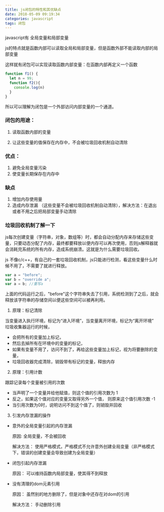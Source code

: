 ```yaml
---
title: js闭包的特性和其优缺点
date: 2018-05-09 09:19:34
categories: javascript
tags: 闭包
---
```


javascript有 全局变量和局部变量

js的特点就是函数内部可以读取全局和局部变量，但是函数外部不能读取内部的局部变量  

这样就有闭包可以实现读取函数内部变量：在函数内部再定义一个函数

``` js
function f1() {
  let n = 99;
  function f2(){
    console.log(n)
  }
}
```

所以可以理解为闭包是一个外部访问内部变量的一个通道。


### 闭包的用途： 

1. 读取函数内部的变量

2. 让这些变量的值保存在内存中，不会被垃圾回收机制自动清除

### 优点：

1. 避免全局变量污染
2. 使变量长期保存在内存中

### 缺点

1. 增加内存使用量
2. 造成内存泄漏 （这些变量不会被垃圾回收机制自动清除），解决方法：在退出或者不用之后把局部变量手动清除

### 垃圾回收机制了解一下

js每次创建变量（字符串，对象，数组等）时，都会自动分配内存来存储这些变量，只要动态分配了内存，最终都要释放以便内存可以再次使用，否则js解释器就会消耗完系统的所有内存，造成系统崩溃。这就是为什么需要垃圾回收。

js 不像c/c++，有自己的一套垃圾回收机制，js只能进行检测，看这些变量什么时候不用了，不需要了就进行释放。

``` js
var a = "before";
var b = "override a";
var a = b; //重写a

```
上面的代码运行之后，"before"这个字符串失去了引用，系统检测到了之后，就会释放该字符串的存储空间以便这些空间可以被再利用。

1. 原理：标记清除 

当变量进入执行环境，标记为“进入环境”，当变量离开环境，标记为“离开环境”
垃圾收集器运行的时候，

- 会把所有的变量加上标记，
- 然后去掉所有在环境中的变量的标记，
- 如果有变量不用了，访问不到了，再给这些变量加上标记，视为将要删除的变量， 
- 垃圾回收器完成清除，销毁带有标记的变量，释放内存

2. 原理：引用计数

跟踪记录每个变量被引用的次数

- 当声明了一个变量并给他赋值，则这个值的引用次数为 1
- 反之，如果这个值对应的变量又取得另外一个值， 则原来这个值引用次数 -1
- 当引用次数为0时，说明访问不到这个值了，则销毁并回收

3. 引发内存泄漏的操作

- 意外的全局变量引起的内存泄漏
  
  原因: 全局变量，不会被回收

  解决方法： 使用严格模式，严格模式不允许意外创建全局变量（非严格模式下，错误的创建变量会导致创建为全局变量）

- 闭包引起内存泄漏

  原因： 可以维持函数内局部变量，使其得不到释放

- 没有清理的dom元素引用

  原因： 虽然别的地方删除了，但是对象中还存在对dom的引用

  解决方法： 手动删除引用